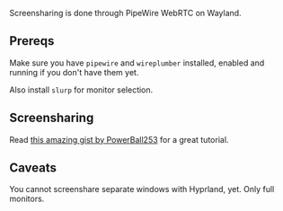 
Screensharing is done through PipeWire WebRTC on Wayland.

## Prereqs

Make sure you have `pipewire` and `wireplumber` installed, enabled and running if you don't have them yet.

Also install `slurp` for monitor selection.

## Screensharing

Read [this amazing gist by PowerBall253](https://gist.github.com/PowerBall253/2dea6ddf6974ba4e5d26c3139ffb7580) for a great tutorial.

## Caveats

You cannot screenshare separate windows with Hyprland, yet. Only full monitors.